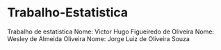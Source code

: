 # Trabalho-Estatistica
Trabalho de estatistica
Nome: Victor Hugo Figueiredo de Oliveira
Nome: Wesley de Almeida Oliveira
Nome: Jorge Luiz de Oliveira Souza
